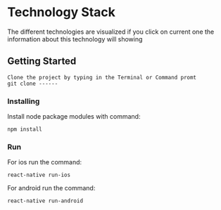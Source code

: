 # Technology Stack
  The different technologies are visualized if you click on current one  the information about this technology will showing    

## Getting Started
    Clone the project by typing in the Terminal or Command promt 
    git clone ------

### Installing

Install node package modules with command:

```
npm install
```

### Run


For ios run the command:

```
react-native run-ios
```

For android run the command:

```
react-native run-android
```